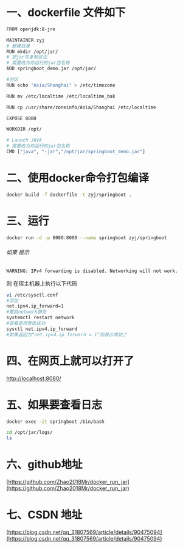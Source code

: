 # 一、dockerfile 文件如下
```bash
FROM openjdk:8-jre

MAINTAINER zyj
# 新建目录
RUN mkdir /opt/jar/
# 把jar包复制进去
# 需要改为你运行的jar包名称
ADD springboot_demo.jar /opt/jar/

#时区 
RUN echo "Asia/Shanghai" > /etc/timezone

RUN mv /etc/localtime /etc/localtime_bak

RUN cp /usr/share/zoneinfo/Asia/Shanghai /etc/localtime

EXPOSE 8080

WORKDIR /opt/

# Launch JAVA
# 需要改为你运行的jar包名称
CMD ["java", "-jar","/opt/jar/springboot_demo.jar"]
```
# 二、使用docker命令打包编译
```bash
docker build -f dockerfile -t zyj/springboot .
```
# 三、运行
```bash
docker run -d -p 8080:8080 --name springboot zyj/springboot 
```
######  如果 提示 
```bash
WARNING: IPv4 forwarding is disabled. Networking will not work.
```
则 在宿主机器上执行以下代码 
```bash
vi /etc/sysctl.conf
#添加 
net.ipv4.ip_forward=1
#重启network服务
systemctl restart network
#查看是否修改成功
sysctl net.ipv4.ip_forward
#如果返回为“net.ipv4.ip_forward = 1”则表示成功了
```

# 四、在网页上就可以打开了

 [http://localhost:8080/](http://localhost:8080/)

# 五、如果要查看日志 
```bash
docker exec -it springboot /bin/bash 

cd /opt/jar/logs/
ls
```
# 六、github地址

 [https://github.com/Zhao2018Mr/docker_run_jar](https://github.com/Zhao2018Mr/docker_run_jar)

# 七、CSDN 地址 

 [https://blog.csdn.net/qq_31807569/article/details/90475094](https://blog.csdn.net/qq_31807569/article/details/90475094)
